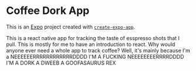 # Coffee Dork App

This is an [Expo](https://expo.dev) project created with [`create-expo-app`](https://www.npmjs.com/package/create-expo-app).

This is a react native app for tracking the taste of esspresso shots that I pull. This is mostly for me to have an introduction to react. Why would anyone ever need a whole app to track coffee? Well, it's mainly because I'm a NEEEEEERRRRRRRRRRRRDDDD I'M A FUCKING NEEEEEEEERRRRDDDD I'M A DORK A DWEEB A GOOFASAURUS REX 